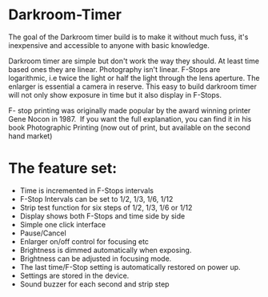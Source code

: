 # Darkroom-Timer
The goal of the Darkroom timer build is to make it without much fuss, it's inexpensive and accessible to anyone with basic knowledge.



Darkroom timer are simple but don't work the way they should. At least time based ones they are linear. Photography isn't linear. F-Stops are logarithmic, i.e twice the light or half the light through the lens aperture. The enlarger is essential a camera in reserve. This easy to build darkroom timer will not only show exposure in time but it also display in F-Stops.

F- stop printing was originally made popular by the award winning printer Gene Nocon in 1987.  If you want the full explanation, you can find it in his book Photographic Printing (now out of print, but available on the second hand market)

# The feature set:
- Time is incremented in F-Stops intervals
- F-Stop Intervals can be set to 1/2, 1/3, 1/6, 1/12
- Strip test function for six steps of 1/2, 1/3, 1/6 or 1/12
- Display shows both F-Stops and time side by side
- Simple one click interface
- Pause/Cancel
- Enlarger on/off control for focusing etc
- Brightness is dimmed automatically when exposing.
- Brightness can be adjusted in focusing mode.
- The last time/F-Stop setting is automatically restored on power up.
- Settings are stored in the device.
- Sound buzzer for each second and strip step
